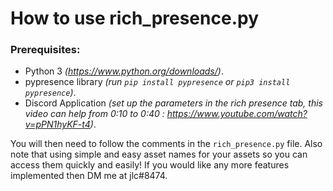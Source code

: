 # How to use rich_presence.py
### Prerequisites:
- Python 3 *(https://www.python.org/downloads/)*.
- pypresence library *(run `pip install pypresence` or `pip3 install pypresence`)*.
- Discord Application *(set up the parameters in the rich presence tab, this video can help from 0:10 to 0:40 : https://www.youtube.com/watch?v=pPN1hyKF-t4)*.


You will then need to follow the comments in the `rich_presence.py` file.
Also note that using simple and easy asset names for your assets so you can access them quickly and easily!
If you would like any more features implemented then DM me at jlc#8474.